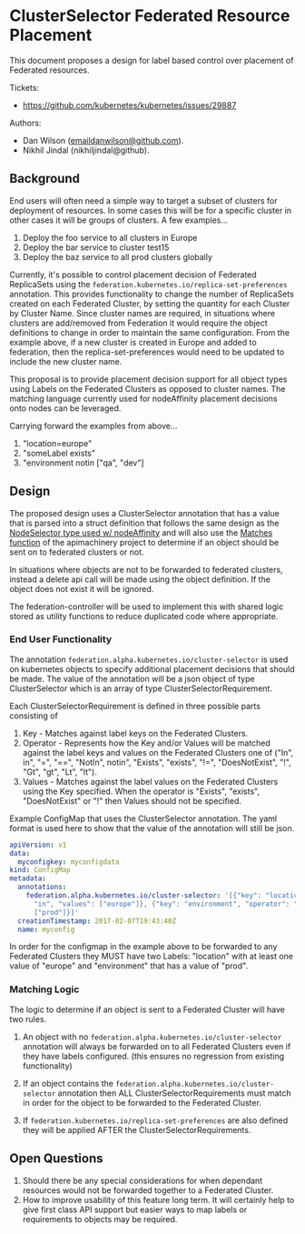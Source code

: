 # ClusterSelector Federated Resource Placement

This document proposes a design for label based control over placement of
Federated resources.

Tickets:

- https://github.com/kubernetes/kubernetes/issues/29887

Authors:

- Dan Wilson (emaildanwilson@github.com).
- Nikhil Jindal (nikhiljindal@github).

##  Background

End users will often need a simple way to target a subset of clusters for deployment of resources. In some cases this will be for a specific cluster in other cases it will be groups of clusters.
A few examples...

1. Deploy the foo service to all clusters in Europe
1. Deploy the bar service to cluster test15
1. Deploy the baz service to all prod clusters globally

Currently, it's possible to control placement decision of Federated ReplicaSets
using the `federation.kubernetes.io/replica-set-preferences` annotation. This provides functionality to change the number of ReplicaSets created on each Federated Cluster, by setting the quantity for each Cluster by Cluster Name. Since cluster names are required, in situations where clusters are add/removed from Federation it would require the object definitions to change in order to maintain the same configuration. From the example above, if a new cluster is created in Europe and added to federation, then the replica-set-preferences would need to be updated to include the new cluster name.

This proposal is to provide placement decision support for all object types using Labels on the Federated Clusters as opposed to cluster names. The matching language currently used for nodeAffinity placement decisions onto nodes can be leveraged. 

Carrying forward the examples from above...

1. "location=europe"
1. "someLabel exists"
1. "environment notin ["qa", "dev"]

## Design

The proposed design uses a ClusterSelector annotation that has a value that is parsed into a struct definition that follows the same design as the [NodeSelector type used w/ nodeAffinity](https://git.k8s.io/kubernetes/pkg/api/types.go#L1972) and will also use the [Matches function](https://git.k8s.io/apimachinery/pkg/labels/selector.go#L172) of the apimachinery project to determine if an object should be sent on to federated clusters or not.

In situations where objects are not to be forwarded to federated clusters, instead a delete api call will be made using the object definition. If the object does not exist it will be ignored.

The federation-controller will be used to implement this with shared logic stored as utility functions to reduce duplicated code where appropriate.

### End User Functionality 
The annotation `federation.alpha.kubernetes.io/cluster-selector` is used on kubernetes objects to specify additional placement decisions that should be made. The value of the annotation will be a json object of type ClusterSelector which is an array of type ClusterSelectorRequirement.

Each ClusterSelectorRequirement is defined in three possible parts consisting of
1. Key - Matches against label keys on the Federated Clusters.
1. Operator - Represents how the Key and/or Values will be matched against the label keys and values on the Federated Clusters one of ("In", in", "=", "==", "NotIn", notin", "Exists", "exists", "!=", "DoesNotExist", "!", "Gt", "gt", "Lt", "lt").
1. Values - Matches against the label values on the Federated Clusters using the Key specified. When the operator is "Exists", "exists", "DoesNotExist" or "!" then Values should not be specified.

Example ConfigMap that uses the ClusterSelector annotation. The yaml format is used here to show that the value of the annotation will still be json.
```yaml
apiVersion: v1
data:
  myconfigkey: myconfigdata
kind: ConfigMap
metadata:
  annotations:
    federation.alpha.kubernetes.io/cluster-selector: '[{"key": "location", "operator":
      "in", "values": ["europe"]}, {"key": "environment", "operator": "==", "values":
      ["prod"]}]'
  creationTimestamp: 2017-02-07T19:43:40Z
  name: myconfig
```

In order for the configmap in the example above to be forwarded to any Federated Clusters they MUST have two Labels: "location" with at least one value of "europe" and "environment" that has a value of "prod".

### Matching Logic

The logic to determine if an object is sent to a Federated Cluster will have two rules.

1. An object with no `federation.alpha.kubernetes.io/cluster-selector` annotation will always be forwarded on to all Federated Clusters even if they have labels configured. (this ensures no regression from existing functionality)

1. If an object contains the `federation.alpha.kubernetes.io/cluster-selector` annotation then ALL ClusterSelectorRequirements must match in order for the object to be forwarded to the Federated Cluster.

1. If `federation.kubernetes.io/replica-set-preferences` are also defined they will be applied AFTER the ClusterSelectorRequirements.

## Open Questions

1. Should there be any special considerations for when dependant resources would not be forwarded together to a Federated Cluster.
1. How to improve usability of this feature long term. It will certainly help to give first class API support but easier ways to map labels or requirements to objects may be required.
